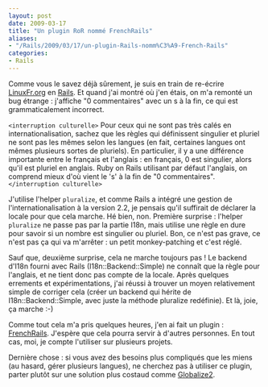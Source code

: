 ```yaml
---
layout: post
date: 2009-03-17
title: "Un plugin RoR nommé FrenchRails"
aliases:
- "/Rails/2009/03/17/un-plugin-Rails-nomm%C3%A9-French-Rails"
categories:
- Rails
---
```

Comme vous le savez déjà sûrement, je suis en train de re-écrire [LinuxFr.org](http://linuxfr.org) en [Rails](http://rubyonrails.org).
Et quand j'ai montré où j'en étais, on m'a remonté un bug étrange : j'affiche "0 commentaires" avec un s à la fin, ce qui est grammaticalement incorrect.

`<interruption culturelle>`
Pour ceux qui ne sont pas très calés en internationalisation, sachez que les règles qui définissent singulier et pluriel ne sont pas les mêmes selon les langues (en fait, certaines langues ont mêmes plusieurs sortes de pluriels).
En particulier, il y a une différence importante entre le français et l'anglais : en français, 0 est singulier, alors qu'il est pluriel en anglais.
Ruby on Rails utilisant par défaut l'anglais, on comprend mieux d'où vient le 's' à la fin de "0 commentaires".
`</interruption culturelle>`

J'utilise l'helper `pluralize`, et comme Rails a intégré une gestion de l'internationalisation à la version 2.2, je pensais qu'il suffirait de déclarer la locale pour que cela marche.
Hé bien, non.
Première surprise : l'helper `pluralize` ne passe pas par la partie I18n, mais utilise une règle en dure pour savoir si un nombre est singulier ou pluriel.
Bon, ce n'est pas grave, ce n'est pas ça qui va m'arrêter : un petit monkey-patching et c'est réglé.

Sauf que, deuxième surprise, cela ne marche toujours pas !
Le backend d'I18n fourni avec Rails (I18n::Backend::Simple) ne connaît que la règle pour l'anglais, et ne tient donc pas compte de la locale.
Après quelques errements et expérimentations, j'ai réussi à trouver un moyen relativement simple de corriger cela (créer un backend qui hérite de I18n::Backend::Simple, avec juste la méthode pluralize redéfinie).
Et là, joie, ça marche :-)

Comme tout cela m'a pris quelques heures, j'en ai fait un plugin : [FrenchRails](http://github.com/nono/french-rails/tree/master).
J'espère que cela pourra servir à d'autres personnes.
En tout cas, moi, je compte l'utiliser sur plusieurs projets.

Dernière chose : si vous avez des besoins plus compliqués que les miens (au hasard, gérer plusieurs langues), ne cherchez pas à utiliser ce plugin, parter plutôt sur une solution plus costaud comme [Globalize2](http://github.com/joshmh/globalize2/tree/master).
